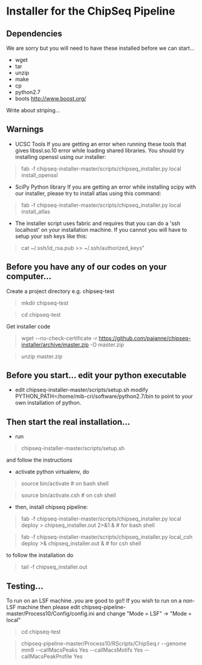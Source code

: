 Installer for the ChipSeq Pipeline
==================================

Dependencies
--------------------------------------------------------------------------------

We are sorry but you will need to have these installed before we can start...
- wget 
- tar 
- unzip 
- make 
- cp 
- python2.7
- boots http://www.boost.org/

Write about striping...

Warnings
--------------------------------------------------------------------------------

- UCSC Tools
If you are getting an error when running these tools that gives libssl.so.10 
error while loading shared libraries. You should try installing openssl using 
our installer:

> fab -f chipseq-installer-master/scripts/chipseq_installer.py local install_openssl

- SciPy Python library
If you are getting an error while installing scipy with our installer, please
try to install atlas using this command:

>  fab -f chipseq-installer-master/scripts/chipseq_installer.py local install_atlas

- The installer script uses fabric and requires that you can do a 
'ssh localhost' on your installation machine. 
If you cannot you will have to setup your ssh keys like this:

> cat ~/.ssh/id_rsa.pub >> ~/.ssh/authorized_keys"

Before you have any of our codes on your computer...
--------------------------------------------------------------------------------

Create a project directory e.g. chipseq-test
> mkdir chipseq-test

> cd chipseq-test

Get installer code
> wget --no-check-certificate -r https://github.com/pajanne/chipseq-installer/archive/master.zip -O master.zip

> unzip master.zip 

Before you start... edit your python executable
--------------------------------------------------------------------------------

- edit chipseq-installer-master/scripts/setup.sh
modify PYTHON_PATH=/home/mib-cri/software/python2.7/bin
to point to your own installation of python.

Then start the real installation...
--------------------------------------------------------------------------------

- run

> chipseq-installer-master/scripts/setup.sh

and follow the instructions

- activate python virtualenv, do

> source bin/activate # on bash shell

> source bin/activate.csh # on csh shell

- then, install chipseq pipeline:

> fab -f chipseq-installer-master/scripts/chipseq_installer.py local deploy > chipseq_installer.out 2>&1 & # for bash shell

> fab -f chipseq-installer-master/scripts/chipseq_installer.py local_csh deploy >& chipseq_installer.out & # for csh shell

to follow the installation do

> tail -f chipseq_installer.out

Testing...
--------------------------------------------------------------------------------
To run on an LSF machine..you are good to go!!
If you wish to run on a non-LSF machine then please edit chipseq-pipeline-master/Process10/Config/config.ini and change "Mode = LSF" -> "Mode = local"

> cd chipseq-test

> chipseq-pipeline-master/Process10/RScripts/ChipSeq.r --genome mm9 --callMacsPeaks Yes --callMacsMotifs Yes --callMacsPeakProfile Yes


